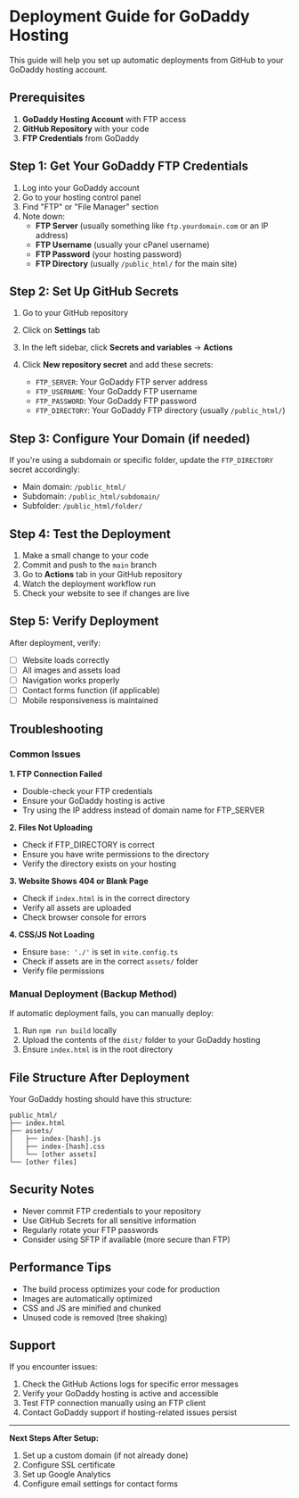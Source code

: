 # Deployment Guide for GoDaddy Hosting

This guide will help you set up automatic deployments from GitHub to your GoDaddy hosting account.

## Prerequisites

1. **GoDaddy Hosting Account** with FTP access
2. **GitHub Repository** with your code
3. **FTP Credentials** from GoDaddy

## Step 1: Get Your GoDaddy FTP Credentials

1. Log into your GoDaddy account
2. Go to your hosting control panel
3. Find "FTP" or "File Manager" section
4. Note down:
   - **FTP Server** (usually something like `ftp.yourdomain.com` or an IP address)
   - **FTP Username** (usually your cPanel username)
   - **FTP Password** (your hosting password)
   - **FTP Directory** (usually `/public_html/` for the main site)

## Step 2: Set Up GitHub Secrets

1. Go to your GitHub repository
2. Click on **Settings** tab
3. In the left sidebar, click **Secrets and variables** → **Actions**
4. Click **New repository secret** and add these secrets:

   - `FTP_SERVER`: Your GoDaddy FTP server address
   - `FTP_USERNAME`: Your GoDaddy FTP username
   - `FTP_PASSWORD`: Your GoDaddy FTP password
   - `FTP_DIRECTORY`: Your GoDaddy FTP directory (usually `/public_html/`)

## Step 3: Configure Your Domain (if needed)

If you're using a subdomain or specific folder, update the `FTP_DIRECTORY` secret accordingly:
- Main domain: `/public_html/`
- Subdomain: `/public_html/subdomain/`
- Subfolder: `/public_html/folder/`

## Step 4: Test the Deployment

1. Make a small change to your code
2. Commit and push to the `main` branch
3. Go to **Actions** tab in your GitHub repository
4. Watch the deployment workflow run
5. Check your website to see if changes are live

## Step 5: Verify Deployment

After deployment, verify:
- [ ] Website loads correctly
- [ ] All images and assets load
- [ ] Navigation works properly
- [ ] Contact forms function (if applicable)
- [ ] Mobile responsiveness is maintained

## Troubleshooting

### Common Issues

**1. FTP Connection Failed**
- Double-check your FTP credentials
- Ensure your GoDaddy hosting is active
- Try using the IP address instead of domain name for FTP_SERVER

**2. Files Not Uploading**
- Check if FTP_DIRECTORY is correct
- Ensure you have write permissions to the directory
- Verify the directory exists on your hosting

**3. Website Shows 404 or Blank Page**
- Check if `index.html` is in the correct directory
- Verify all assets are uploaded
- Check browser console for errors

**4. CSS/JS Not Loading**
- Ensure `base: './'` is set in `vite.config.ts`
- Check if assets are in the correct `assets/` folder
- Verify file permissions

### Manual Deployment (Backup Method)

If automatic deployment fails, you can manually deploy:

1. Run `npm run build` locally
2. Upload the contents of the `dist/` folder to your GoDaddy hosting
3. Ensure `index.html` is in the root directory

## File Structure After Deployment

Your GoDaddy hosting should have this structure:
```
public_html/
├── index.html
├── assets/
│   ├── index-[hash].js
│   ├── index-[hash].css
│   └── [other assets]
└── [other files]
```

## Security Notes

- Never commit FTP credentials to your repository
- Use GitHub Secrets for all sensitive information
- Regularly rotate your FTP passwords
- Consider using SFTP if available (more secure than FTP)

## Performance Tips

- The build process optimizes your code for production
- Images are automatically optimized
- CSS and JS are minified and chunked
- Unused code is removed (tree shaking)

## Support

If you encounter issues:
1. Check the GitHub Actions logs for specific error messages
2. Verify your GoDaddy hosting is active and accessible
3. Test FTP connection manually using an FTP client
4. Contact GoDaddy support if hosting-related issues persist

---

**Next Steps After Setup:**
1. Set up a custom domain (if not already done)
2. Configure SSL certificate
3. Set up Google Analytics
4. Configure email settings for contact forms
